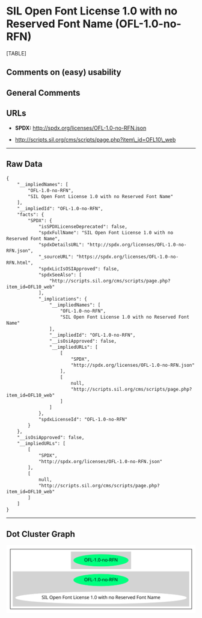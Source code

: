 SIL Open Font License 1.0 with no Reserved Font Name (OFL-1.0-no-RFN)
=====================================================================

[TABLE]

Comments on (easy) usability
----------------------------

General Comments
----------------

URLs
----

-   **SPDX:** http://spdx.org/licenses/OFL-1.0-no-RFN.json

-   http://scripts.sil.org/cms/scripts/page.php?item\_id=OFL10\_web

------------------------------------------------------------------------

Raw Data
--------

    {
        "__impliedNames": [
            "OFL-1.0-no-RFN",
            "SIL Open Font License 1.0 with no Reserved Font Name"
        ],
        "__impliedId": "OFL-1.0-no-RFN",
        "facts": {
            "SPDX": {
                "isSPDXLicenseDeprecated": false,
                "spdxFullName": "SIL Open Font License 1.0 with no Reserved Font Name",
                "spdxDetailsURL": "http://spdx.org/licenses/OFL-1.0-no-RFN.json",
                "_sourceURL": "https://spdx.org/licenses/OFL-1.0-no-RFN.html",
                "spdxLicIsOSIApproved": false,
                "spdxSeeAlso": [
                    "http://scripts.sil.org/cms/scripts/page.php?item_id=OFL10_web"
                ],
                "_implications": {
                    "__impliedNames": [
                        "OFL-1.0-no-RFN",
                        "SIL Open Font License 1.0 with no Reserved Font Name"
                    ],
                    "__impliedId": "OFL-1.0-no-RFN",
                    "__isOsiApproved": false,
                    "__impliedURLs": [
                        [
                            "SPDX",
                            "http://spdx.org/licenses/OFL-1.0-no-RFN.json"
                        ],
                        [
                            null,
                            "http://scripts.sil.org/cms/scripts/page.php?item_id=OFL10_web"
                        ]
                    ]
                },
                "spdxLicenseId": "OFL-1.0-no-RFN"
            }
        },
        "__isOsiApproved": false,
        "__impliedURLs": [
            [
                "SPDX",
                "http://spdx.org/licenses/OFL-1.0-no-RFN.json"
            ],
            [
                null,
                "http://scripts.sil.org/cms/scripts/page.php?item_id=OFL10_web"
            ]
        ]
    }

------------------------------------------------------------------------

Dot Cluster Graph
-----------------

![](../dot/OFL-1.0-no-RFN.svg "dot")
